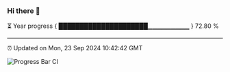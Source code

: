 ### Hi there 👋

⏳ Year progress { █████████████████████▁▁▁▁▁▁▁▁▁ } 72.80 %

---

⏰ Updated on Mon, 23 Sep 2024 10:42:42 GMT

![Progress Bar CI](https://github.com/IshwaranRudhara/GIT-ACTION/workflows/Progress%20Bar%20CI/badge.svg)
